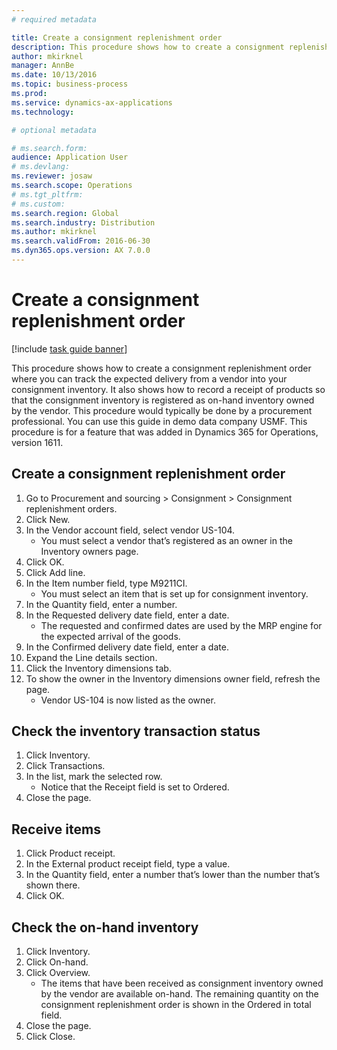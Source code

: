 ```yaml
---
# required metadata

title: Create a consignment replenishment order
description: This procedure shows how to create a consignment replenishment order where you can track the expected delivery from a vendor into your consignment inventory.
author: mkirknel
manager: AnnBe
ms.date: 10/13/2016
ms.topic: business-process
ms.prod:  
ms.service: dynamics-ax-applications
ms.technology:  

# optional metadata

# ms.search.form:   
audience: Application User
# ms.devlang:  
ms.reviewer: josaw
ms.search.scope: Operations
# ms.tgt_pltfrm:  
# ms.custom:  
ms.search.region: Global
ms.search.industry: Distribution
ms.author: mkirknel
ms.search.validFrom: 2016-06-30
ms.dyn365.ops.version: AX 7.0.0
---
```

# Create a consignment replenishment order

[!include [task guide banner](../../includes/task-guide-banner.md)]

This procedure shows how to create a consignment replenishment order where you can track the expected delivery from a vendor into your consignment inventory. It also shows how to record a receipt of products so that the consignment inventory is registered as on-hand inventory owned by the vendor. This procedure would typically be done by a procurement professional. You can use this guide in demo data company USMF. This procedure is for a feature that was added in Dynamics 365 for Operations, version 1611.




## Create a consignment replenishment order
1. Go to Procurement and sourcing > Consignment > Consignment replenishment orders.
2. Click New.
3. In the Vendor account field, select vendor US-104.
    * You must select a vendor that’s registered as an owner in the Inventory owners page.  
4. Click OK.
5. Click Add line.
6. In the Item number field, type M9211CI.
    * You must select an item that is set up for consignment inventory.  
7. In the Quantity field, enter a number.
8. In the Requested delivery date field, enter a date.
    * The requested and confirmed dates are used by the MRP engine for the expected arrival of the goods.  
9. In the Confirmed delivery date field, enter a date.
10. Expand the Line details section.
11. Click the Inventory dimensions tab.
12. To show the owner in the Inventory dimensions owner field, refresh the page.
    * Vendor US-104 is now listed as the owner.  

## Check the inventory transaction status
1. Click Inventory.
2. Click Transactions.
3. In the list, mark the selected row.
    * Notice that the Receipt field is set to Ordered.  
4. Close the page.

## Receive items
1. Click Product receipt.
2. In the External product receipt field, type a value.
3. In the Quantity field, enter a number that’s lower than the number that’s shown there.
4. Click OK.

## Check the on-hand inventory
1. Click Inventory.
2. Click On-hand.
3. Click Overview.
    * The items that have been received as consignment inventory owned by the vendor are available on-hand. The remaining quantity on the consignment replenishment order is shown in the Ordered in total field.  
4. Close the page.
5. Click Close.
